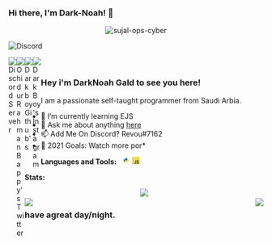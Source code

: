 ### Hi there, I'm Dark-Noah! 👋
<p align="center"> <img src="https://komarev.com/ghpvc/?username=Dark-Noah-ops-cyber" alt="sujal-ops-cyber" /> </p>

![Discord](https://discord.c99.nl/widget/theme-2/594600438960095262.png)

<a href="https://discord.gg/DPCZWya">
  <img align="left" alt="Discord Server" width="16px" src="https://cdn.jsdelivr.net/npm/simple-icons@v3/icons/discord.svg" />
</a>
<a href="https://twitter.com/revou9">
  <img align="left" alt="Ohidur Rahman Bappy's Twitter" width="16px" src="https://cdn.jsdelivr.net/npm/simple-icons@v3/icons/twitter.svg" />
</a>
 <a href="https://github.com/Dark-Noah">
  <img align="left" alt="Darkboy Github's" width="16px" src="https://cdn.jsdelivr.net/npm/simple-icons@v3/icons/github.svg" />
</a>
<a href="https://instagram.com/revou5/">
  <img align="left" alt="DarkBoy's Instagram" width="16px" src="https://cdn.jsdelivr.net/npm/simple-icons@v3/icons/instagram.svg" />
</a>






 
<br />

### Hey i'm DarkNoah Gald to see you here! &nbsp;

I am a passionate self-taught programmer from Saudi Arbia.
- 🌱 I’m currently learning EJS
- 💬 Ask me about anything [here](https://discord.gg/DPCZWya)
- 📫 Add Me On Discord? Revou#7162
- 🥅 2021 Goals: Watch more por*

**Languages and Tools:** &nbsp;
<code><img height="15" src="https://raw.githubusercontent.com/github/explore/80688e429a7d4ef2fca1e82350fe8e3517d3494d/topics/python/python.png"></code>
 <code><img height="15" src="https://raw.githubusercontent.com/github/explore/80688e429a7d4ef2fca1e82350fe8e3517d3494d/topics/javascript/javascript.png"></code>
 

**Stats:**  


<div align="center"><img src="https://github-profile-trophy.vercel.app/?username=DarkgNoah&theme=dracula&count_private=true"></div>
<img align="left" src="https://github-readme-stats.vercel.app/api?username=Dark-Noah&show_icons=true&hide_border=true&theme=tokyonight"><img align="right" src="https://github-readme-stats.vercel.app/api/top-langs/?username=Dark-Noah&theme=tokyonight&hide=batchfile">


 


### have agreat day/night.
